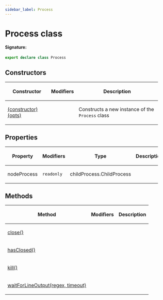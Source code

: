 ```yaml
---
sidebar_label: Process
---
```


# Process class

#### Signature:

```typescript
export declare class Process
```

## Constructors

<table><thead><tr><th>

Constructor

</th><th>

Modifiers

</th><th>

Description

</th></tr></thead>
<tbody><tr><td>

[(constructor)(opts)](./browsers.process._constructor_.md)

</td><td>

</td><td>

Constructs a new instance of the `Process` class

</td></tr>
</tbody></table>

## Properties

<table><thead><tr><th>

Property

</th><th>

Modifiers

</th><th>

Type

</th><th>

Description

</th></tr></thead>
<tbody><tr><td>

nodeProcess

</td><td>

`readonly`

</td><td>

childProcess.ChildProcess

</td><td>

</td></tr>
</tbody></table>

## Methods

<table><thead><tr><th>

Method

</th><th>

Modifiers

</th><th>

Description

</th></tr></thead>
<tbody><tr><td>

[close()](./browsers.process.close.md)

</td><td>

</td><td>

</td></tr>
<tr><td>

[hasClosed()](./browsers.process.hasclosed.md)

</td><td>

</td><td>

</td></tr>
<tr><td>

[kill()](./browsers.process.kill.md)

</td><td>

</td><td>

</td></tr>
<tr><td>

[waitForLineOutput(regex, timeout)](./browsers.process.waitforlineoutput.md)

</td><td>

</td><td>

</td></tr>
</tbody></table>
